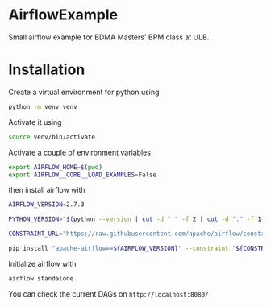 # AirflowExample
Small airflow example for BDMA Masters' BPM class at ULB.

# Installation 

Create a virtual environment for python using 
```sh
python -m venv venv
```

Activate it using 
```sh
source venv/bin/activate
```

Activate a couple of environment variables
```sh
export AIRFLOW_HOME=$(pwd)
export AIRFLOW__CORE__LOAD_EXAMPLES=False
```
then install airflow with 
```sh
AIRFLOW_VERSION=2.7.3

PYTHON_VERSION="$(python --version | cut -d " " -f 2 | cut -d "." -f 1-2)"

CONSTRAINT_URL="https://raw.githubusercontent.com/apache/airflow/constraints-${AIRFLOW_VERSION}/constraints-${PYTHON_VERSION}.txt"

pip install "apache-airflow==${AIRFLOW_VERSION}" --constraint "${CONSTRAINT_URL}"
```



Initialize airflow with
```sh
airflow standalone
```

You can check the current DAGs on `http://localhost:8080/`